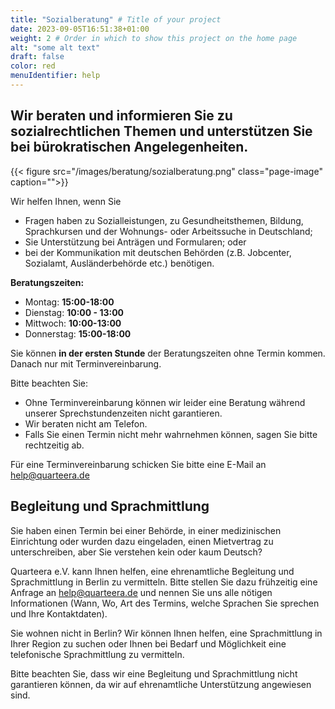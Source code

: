 ```yaml
---
title: "Sozialberatung" # Title of your project
date: 2023-09-05T16:51:38+01:00
weight: 2 # Order in which to show this project on the home page
alt: "some alt text"
draft: false
color: red
menuIdentifier: help
---
```

## Wir beraten und informieren Sie zu sozialrechtlichen Themen und unterstützen Sie bei bürokratischen Angelegenheiten.

{{< figure src="/images/beratung/sozialberatung.png" class="page-image" caption="">}}

Wir helfen Ihnen, wenn Sie
* Fragen haben zu Sozialleistungen, zu Gesundheitsthemen, Bildung, Sprachkursen und der Wohnungs- oder Arbeitssuche in Deutschland;
* Sie Unterstützung bei Anträgen und Formularen; oder
* bei der Kommunikation mit deutschen Behörden (z.B. Jobcenter, Sozialamt, Ausländerbehörde etc.) benötigen.

**Beratungszeiten:**
* Montag: **15:00-18:00**
* Dienstag: **10:00 - 13:00**
* Mittwoch: **10:00-13:00**
* Donnerstag: **15:00-18:00**

Sie können **in der ersten Stunde** der Beratungszeiten ohne Termin kommen. Danach nur mit Terminvereinbarung.

Bitte beachten Sie:
* Ohne Terminvereinbarung können wir leider eine Beratung während unserer Sprechstundenzeiten nicht garantieren.
* Wir beraten nicht am Telefon.
* Falls Sie einen Termin nicht mehr wahrnehmen können, sagen Sie bitte rechtzeitig ab.

Für eine Terminvereinbarung schicken Sie bitte eine E-Mail an help@quarteera.de
                                  

## Begleitung und Sprachmittlung

Sie haben einen Termin bei einer Behörde, in einer medizinischen Einrichtung oder wurden dazu eingeladen, einen Mietvertrag zu unterschreiben, aber Sie verstehen kein oder kaum Deutsch?

Quarteera e.V. kann Ihnen helfen, eine ehrenamtliche Begleitung und Sprachmittlung in Berlin zu vermitteln. Bitte stellen Sie dazu frühzeitig eine Anfrage an help@quarteera.de und nennen Sie uns alle nötigen Informationen (Wann, Wo, Art des Termins, welche Sprachen Sie sprechen und Ihre Kontaktdaten).

Sie wohnen nicht in Berlin? Wir können Ihnen helfen, eine Sprachmittlung in Ihrer Region zu suchen oder Ihnen bei Bedarf und Möglichkeit eine telefonische Sprachmittlung zu vermitteln.

Bitte beachten Sie, dass wir eine Begleitung und Sprachmittlung nicht garantieren können, da wir auf ehrenamtliche Unterstützung angewiesen sind. 

